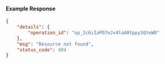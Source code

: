 <!-- Code generated for API Clients. DO NOT EDIT. -->

#### Example Response

```json
{
	"details": {
		"operation_id": "op_2c6iIaPO7nJv4laA0tppy1QteW8"
	},
	"msg": "Resource not found",
	"status_code": 404
}
```
